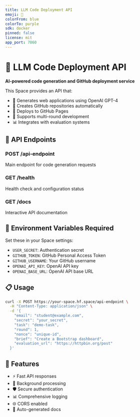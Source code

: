 ```yaml
---
title: LLM Code Deployment API
emoji: 🚀
colorFrom: blue
colorTo: purple
sdk: docker
pinned: false
license: mit
app_port: 7860
---
```


# 🎯 LLM Code Deployment API

**AI-powered code generation and GitHub deployment service**

This Space provides an API that:
- 🤖 Generates web applications using OpenAI GPT-4
- 🐙 Creates GitHub repositories automatically
- 📄 Deploys to GitHub Pages
- 🔄 Supports multi-round development
- 📊 Integrates with evaluation systems

## 🚀 API Endpoints

### POST /api-endpoint
Main endpoint for code generation requests

### GET /health
Health check and configuration status

### GET /docs
Interactive API documentation

## 🔧 Environment Variables Required

Set these in your Space settings:
- `USER_SECRET`: Authentication secret
- `GITHUB_TOKEN`: GitHub Personal Access Token
- `GITHUB_USERNAME`: Your GitHub username  
- `OPENAI_API_KEY`: OpenAI API key
- `OPENAI_BASE_URL`: OpenAI API base URL

## 📋 Usage

```bash
curl -X POST https://your-space.hf.space/api-endpoint \
  -H "Content-Type: application/json" \
  -d '{
    "email": "student@example.com",
    "secret": "your_secret",
    "task": "demo-task",
    "round": 1,
    "nonce": "unique-id",
    "brief": "Create a Bootstrap dashboard",
    "evaluation_url": "https://httpbin.org/post"
  }'
```

## 🎯 Features

- ⚡ Fast API responses
- 🔄 Background processing
- 🛡️ Secure authentication
- 📊 Comprehensive logging
- 🌐 CORS enabled
- 📖 Auto-generated docs
